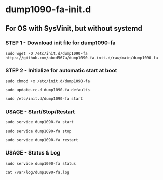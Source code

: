 # dump1090-fa-init.d

## For OS with SysVinit, but without systemd

### STEP 1 - Download init file for dump1090-fa</br>
```
sudo wget -O /etc/init.d/dump1090-fa https://github.com/abcd567a/dump1090-fa-init.d/raw/main/dump1090-fa    

```

### STEP 2 - Initialize for automatic start at boot </br> 
```
sudo chmod +x /etc/init.d/dump1090-fa 
```
```
sudo update-rc.d dump1090-fa defaults 
```
```
sudo /etc/init.d/dump1090-fa start 

```


### USAGE - Start/Stop/Restart </br>


```
sudo service dump1090-fa start  
```
```
sudo service dump1090-fa stop  
```
```
sudo service dump1090-fa restart  

```

### USAGE - Status & Log </br>
```
sudo service dump1090-fa status 
```
```
cat /var/log/dump1090-fa.log  

```

